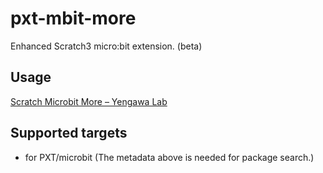# pxt-mbit-more

Enhanced Scratch3 micro:bit extension. (beta)
 
## Usage

[Scratch Microbit More – Yengawa Lab](https://lab.yengawa.com/project/scratch-microbit-more/)


## Supported targets

* for PXT/microbit
(The metadata above is needed for package search.)

